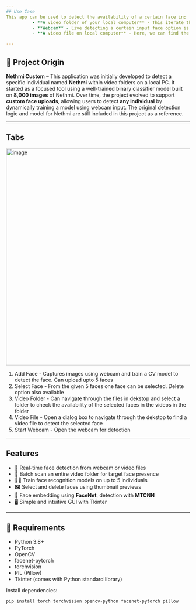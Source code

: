 ```yaml
---
## Use Case
This app can be used to detect the availability of a certain face in;
          - **A video folder of your local computer** - This iterate through all the videos available in the input folder and returns the names of the videos where the 'required' face can be detected.
          - **Webcam** - Live detecting a certain input face option is available
          - **A video file on local computer** - Here, we can find the certain input face availability in a video file

---
```


## 🧬 Project Origin

**Nethmi Custom** – This application was initially developed to detect a specific individual named **Nethmi** within video folders on a local PC. It started as a focused tool using a well-trained binary classifier model built on **8,000 images** of Nethmi. Over time, the project evolved to support **custom face uploads**, allowing users to detect **any individual** by dynamically training a model using webcam input. The original detection logic and model for Nethmi are still included in this project as a reference.

---
## Tabs
<img width="592" alt="image" src="https://github.com/user-attachments/assets/c6f83bf9-93e2-4e6a-9b82-c66828e183d3" />

  1. Add Face - Captures images using webcam and train a CV model to detect the face. Can upload upto 5 faces
  2. Select Face -  From the given 5 faces one face can be selected. Delete option also available
  3. Video Folder - Can navigate through the files in dekstop and select a folder to check the availability of the selected faces in the videos in the folder
  4. Video File - Open a dialog box to navigate through the dekstop to find a video file to detect the selected face
  5. Start Webcam - Open the webcam for detection
---
## Features

- 🎥 Real-time face detection from webcam or video files
- 📁 Batch scan an entire video folder for target face presence
- 🧑‍💻 Train face recognition models on up to 5 individuals
- 🖼 Select and delete faces using thumbnail previews
- 🧠 Face embedding using **FaceNet**, detection with **MTCNN**
- 🖥 Simple and intuitive GUI with Tkinter
  
---
## 🧰 Requirements

- Python 3.8+
- PyTorch
- OpenCV
- facenet-pytorch
- torchvision
- PIL (Pillow)
- Tkinter (comes with Python standard library)

Install dependencies:

```bash
pip install torch torchvision opencv-python facenet-pytorch pillow
